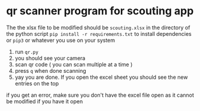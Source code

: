 # qr scanner program for scouting app
The the xlsx file to be modified should be `scouting.xlsx` in the directory of the python script
`pip install -r requirements.txt` to install dependencies or `pip3` or whatever you use on your system

1. run `qr.py`
2. you should see your camera
3. scan qr code ( you can scan multiple at a time )
4. press `q` when done scanning
5. yay you are done. If you open the excel sheet you should see the new entries on the top

if you get an error, make sure you don't have the excel file open as it cannot be modified if you have it open